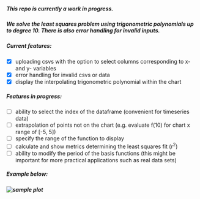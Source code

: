 ##### This repo is currently a work in progress.

##### We solve the least squares problem using trigonometric polynomials up to degree 10. There is also error handling for invalid inputs.

##### Current features:
- [x] uploading csvs with the option to select columns corresponding to x- and y- variables
- [x] error handling for invalid csvs or data
- [x] display the interpolating trigonometric polynomial within the chart

##### Features in progress: 
- [ ] ability to select the index of the dataframe (convenient for timeseries data)
- [ ] extrapolation of points not on the chart (e.g. evaluate f(10) for chart x range of [-5, 5])
- [ ] specify the range of the function to display
- [ ] calculate and show metrics determining the least squares fit (r<sup>2</sup>)
- [ ] ability to modify the period of the basis functions (this might be important for more practical applications such as real data sets)

##### Example below:
##### ![sample plot]()
